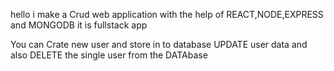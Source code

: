 hello
i make a Crud web application with the help of REACT,NODE,EXPRESS and MONGODB
it is fullstack app

You can Crate new user and store in to database 
UPDATE user data and also DELETE the single user from the DATAbase
